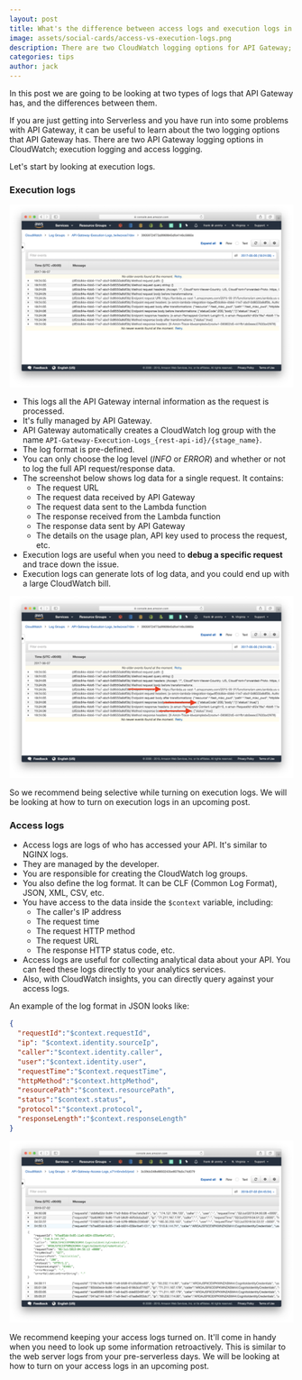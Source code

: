 ```yaml
---
layout: post
title: What's the difference between access logs and execution logs in API Gateway?
image: assets/social-cards/access-vs-execution-logs.png
description: There are two CloudWatch logging options for API Gateway; execution logs and access logs. In this post, we'll look at what the differences are between the two options and when to use them.
categories: tips
author: jack
---
```


In this post we are going to be looking at two types of logs that API Gateway has, and the differences between them.

If you are just getting into Serverless and you have run into some problems with API Gateway, it can be useful to learn about the two logging options that API Gateway has. There are two API Gateway logging options in CloudWatch; execution logging and access logging.

Let's start by looking at execution logs.

### Execution logs

![CloudWatch API Gateway Execution Logs](/assets/blog/whats-the-difference-between-access-and-execution-logs-for-api-gateway/cloudwatch-api-gateway-execution-logs.png)

- This logs all the API Gateway internal information as the request is processed.
- It's fully managed by API Gateway.
- API Gateway automatically creates a CloudWatch log group with the name `API-Gateway-Execution-Logs_{rest-api-id}/{stage_name}`.
- The log format is pre-defined.
- You can only choose the log level (_INFO_ or _ERROR_) and whether or not to log the full API request/response data.
- The screenshot below shows log data for a single request. It contains:
  - The request URL
  - The request data received by API Gateway
  - The request data sent to the Lambda function
  - The response received from the Lambda function
  - The response data sent by API Gateway
  - The details on the usage plan, API key used to process the request, etc.
- Execution logs are useful when you need to **debug a specific request** and trace down the issue.
- Execution logs can generate lots of log data, and you could end up with a large CloudWatch bill.

![CloudWatch API Gateway Execution Logs details](/assets/blog/whats-the-difference-between-access-and-execution-logs-for-api-gateway/cloudwatch-api-gateway-execution-logs-details.png)

So we recommend being selective while turning on execution logs. We will be looking at how to turn on execution logs in an upcoming post.


### Access logs

- Access logs are logs of who has accessed your API. It's similar to NGINX logs.
- They are managed by the developer.
- You are responsible for creating the CloudWatch log groups.
- You also define the log format. It can be CLF (Common Log Format), JSON, XML, CSV, etc.
- You have access to the data inside the `$context` variable, including:
  - The caller's IP address
  - The request time
  - The request HTTP method
  - The request URL
  - The response HTTP status code, etc.
- Access logs are useful for collecting analytical data about your API. You can feed these logs directly to your analytics services.
- Also, with CloudWatch insights, you can directly query against your access logs.

An example of the log format in JSON looks like:

``` json
{
  "requestId":"$context.requestId",
  "ip": "$context.identity.sourceIp",
  "caller":"$context.identity.caller",
  "user":"$context.identity.user",
  "requestTime":"$context.requestTime",
  "httpMethod":"$context.httpMethod",
  "resourcePath":"$context.resourcePath",
  "status":"$context.status",
  "protocol":"$context.protocol",
  "responseLength":"$context.responseLength"
}
```

![CloudWatch API Gateway Access Logs details](/assets/blog/whats-the-difference-between-access-and-execution-logs-for-api-gateway/cloudwatch-api-gateway-access-logs-details.png)

We recommend keeping your access logs turned on. It'll come in handy when you need to look up some information retroactively. This is similar to the web server logs from your pre-serverless days. We will be looking at how to turn on your access logs in an upcoming post.
